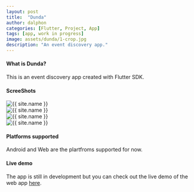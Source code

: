 ```yaml
---
layout: post
title:  "Dunda"
author: dalphon
categories: [Flutter, Project, App]
tags: [app, work in progress]
image: assets/dunda/1-crop.jpg
description: "An event discovery app."
---
```

#### What is Dunda?
This is an event discovery app created with Flutter SDK.



#### ScreeShots

<div class="row">

<div class ="shots">
  <img src="{{ site.baseurl }}/assets/dunda/2.jpg"  alt="{{ site.name }}">
</div>
<div class ="shots">
  <img src="{{ site.baseurl }}/assets/dunda/3.jpg"  alt="{{ site.name }}">
</div>
<div class ="shots">
  <img src="{{ site.baseurl }}/assets/dunda/6.jpg"  alt="{{ site.name }}">
</div>
<div class ="shots">
  <img src="{{ site.baseurl }}/assets/dunda/7.jpg"  alt="{{ site.name }}">
</div>
        
</div>

#### Platforms supported

Android and Web are the plartfroms supported for now.

#### Live demo

The app is still in development but you can check out the live demo of the web app [here](https://dundaapp.web.app).